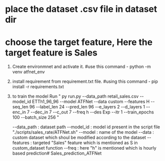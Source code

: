 # place the dataset .csv file in dataset dir

# choose the target feature, Here the target feature is Sales

1. Create environmnet and activate it.   #use this command - python -m venv atfnet_env
2. install requirement from requirement.txt file. #using this command - pip install -r requirements.txt
3. to train the model Run " py run.py --data_path retail_sales.csv --model_id ETTh1_96_96 --model ATFNet --data custom --features H --seq_len 96 --label_len 24 --pred_len 96 --e_layers 2 --d_layers 1 --enc_in 7 --dec_in 7 --c_out 7 --freq h --des Exp --itr 1 --train_epochs 100 --batch_size 256 "

    --data_path : dataset path
    --model_id  : model id present in the script file "./scripts/sales_rate/ATFNet.sh"
    --model     : name of the model
    --data      : custom dataset which shoul be modified according to the dataset
    --features  : targeted "Sales" feature which is mentioned as S in custom_dataset function
    --freq      : here "h" is mentioned which is hourly based prediction# Sales_prediction_ATFNet
